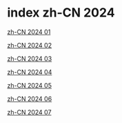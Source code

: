 # index zh-CN 2024

<a href="./01">zh-CN 2024 01</a>

<a href="./02">zh-CN 2024 02</a>

<a href="./03">zh-CN 2024 03</a>

<a href="./04">zh-CN 2024 04</a>

<a href="./05">zh-CN 2024 05</a>

<a href="./06">zh-CN 2024 06</a>

<a href="./07">zh-CN 2024 07</a>
